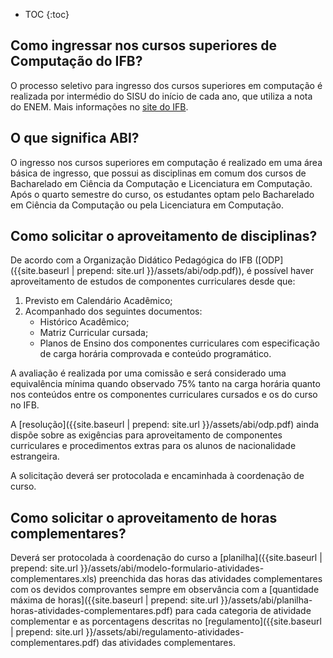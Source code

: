 * TOC
{:toc}


## Como ingressar nos cursos superiores de Computação do IFB?

O processo seletivo para ingresso dos cursos superiores em computação é realizada por intermédio do SISU do início de cada ano, que utiliza a nota do ENEM. Mais informações no [site do IFB](https://www.ifb.edu.br/estude-no-ifb/processo-seletivo).

## O que significa ABI?

O ingresso nos cursos superiores em computação é realizado em uma área básica de ingresso, que possui as disciplinas em comum dos cursos de Bacharelado em Ciência da Computação e Licenciatura em Computação. Após o quarto semestre do curso, os estudantes optam pelo Bacharelado em Ciência da Computação ou pela Licenciatura em Computação.


## Como solicitar o aproveitamento de disciplinas?

De acordo com a Organização Didático Pedagógica do IFB ([ODP]({{site.baseurl | prepend: site.url }}/assets/abi/odp.pdf)), é possível haver aproveitamento de estudos de componentes curriculares desde que:

1. Previsto em Calendário Acadêmico;
2. Acompanhado dos seguintes documentos:
   - Histórico Acadêmico;    
   - Matriz Curricular cursada;
   - Planos de Ensino dos componentes curriculares com especificação de carga horária comprovada e conteúdo programático.

A avaliação é realizada por uma comissão e será considerado uma equivalência mínima quando observado 75% tanto na carga horária quanto nos conteúdos entre os componentes curriculares cursados e os do curso no IFB.

A [resolução]({{site.baseurl | prepend: site.url }}/assets/abi/odp.pdf) ainda dispõe sobre as exigências para aproveitamento de componentes curriculares e procedimentos extras para os alunos de nacionalidade estrangeira.

A solicitação deverá ser protocolada e encaminhada à coordenação de curso.


## Como solicitar o aproveitamento de horas complementares?

Deverá ser protocolada à coordenação do curso a [planilha]({{site.baseurl | prepend: site.url }}/assets/abi/modelo-formulario-atividades-complementares.xls) preenchida das horas das atividades complementares com os devidos comprovantes sempre em observância com a [quantidade máxima de horas]({{site.baseurl | prepend: site.url }}/assets/abi/planilha-horas-atividades-complementares.pdf) para cada categoria de  atividade complementar e as porcentagens descritas no [regulamento]({{site.baseurl | prepend: site.url }}/assets/abi/regulamento-atividades-complementares.pdf) das atividades complementares.

